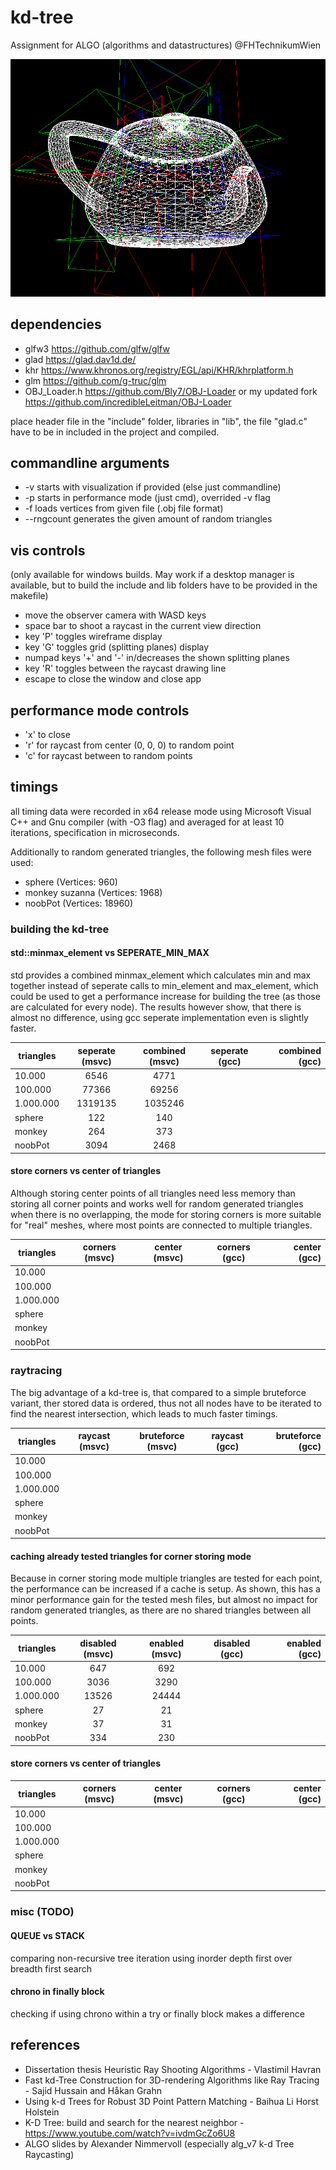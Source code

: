 # kd-tree
Assignment for ALGO (algorithms and datastructures) @FHTechnikumWien

![Screenshot](teapot.png?raw=true "noobpot")

## dependencies

- glfw3 https://github.com/glfw/glfw
- glad https://glad.dav1d.de/
- khr https://www.khronos.org/registry/EGL/api/KHR/khrplatform.h
- glm https://github.com/g-truc/glm
- OBJ_Loader.h https://github.com/Bly7/OBJ-Loader or my updated fork https://github.com/incredibleLeitman/OBJ-Loader

place header file in the "include" folder, libraries in "lib", the file "glad.c" have to be in included in the project and compiled.

## commandline arguments

- -v                    starts with visualization if provided (else just commandline)
- -p                    starts in performance mode (just cmd), overrided -v flag
- -f <file>             loads vertices from given file (.obj file format)
- --rngcount <count>    generates the given amount of random triangles

## vis controls

(only available for windows builds. May work if a desktop manager is available, but to build the include and lib folders have to be provided in the makefile)

- move the observer camera with WASD keys
- space bar to shoot a raycast in the current view direction
- key 'P' toggles wireframe display
- key 'G' toggles grid (splitting planes) display
- numpad keys '+' and '-' in/decreases the shown splitting planes
- key 'R' toggles between the raycast drawing line
- escape to close the window and close app

## performance mode controls

- 'x' to close
- 'r' for raycast from center (0, 0, 0) to random point
- 'c' for raycast between to random points

## timings

all timing data were recorded in x64 release mode using Microsoft Visual C++ and Gnu compiler (with -O3 flag) and averaged for at least 10 iterations, specification in microseconds.

Additionally to random generated triangles, the following mesh files were used:
- sphere (Vertices: 960)
- monkey suzanna (Vertices: 1968)
- noobPot (Vertices: 18960)

### building the kd-tree

#### std::minmax_element vs SEPERATE_MIN_MAX

std provides a combined minmax_element which calculates min and max together instead of seperate calls to min_element and max_element, which could be used to get a performance increase for building the tree (as those are calculated for every node). The results however show, that there is almost no difference, using gcc seperate implementation even is slightly faster.


| triangles        | seperate (msvc)       | combined (msvc)          | seperate (gcc)       | combined (gcc)          |
| ------------- |:-------------:|:-----:|:-------------:| -----:|
|    10.000      |    6546 |    4771 | | |
|   100.000      |   77366 |   69256 | | |
| 1.000.000      | 1319135 | 1035246 | | |
| sphere         |     122 |     140 | | |
| monkey         |     264 |     373 | | |
| noobPot        |    3094 |    2468 | | |

#### store corners vs center of triangles

Although storing center points of all triangles need less memory than storing all corner points and works well for random generated triangles when there is no overlapping, the mode for storing corners is more suitable for "real" meshes, where most points are connected to multiple triangles.

| triangles        | corners (msvc)       | center (msvc)          | corners (gcc)       | center (gcc)          |
| ------------- |:-------------:|:-----:|:-------------:| -----:|
|    10.000      | | | | |
|   100.000      | | | | |
| 1.000.000      | | | | |
| sphere         | | | | |
| monkey         | | | | |
| noobPot        | | | | |

### raytracing

The big advantage of a kd-tree is, that compared to a simple bruteforce variant, ther stored data is ordered, thus not all nodes have to be iterated to find the nearest intersection, which leads to much faster timings.

| triangles        | raycast (msvc)       | bruteforce (msvc)          | raycast (gcc)       | bruteforce (gcc)          |
| ------------- |:-------------:|:-----:|:-------------:| -----:|
|    10.000      | | | | |
|   100.000      | | | | |
| 1.000.000      | | | | |
| sphere         | | | | |
| monkey         | | | | |
| noobPot        | | | | |

#### caching already tested triangles for corner storing mode

Because in corner storing mode multiple triangles are tested for each point, the performance can be increased if a cache is setup.
As shown, this has a minor performance gain for the tested mesh files, but almost no impact for random generated triangles, as there are no shared triangles between all points.

| triangles        | disabled (msvc)       | enabled (msvc)          | disabled (gcc)       | enabled (gcc)          |
| ------------- |:-------------:|:-----:|:-------------:| -----:|
|    10.000      | 647 | 692 | | |
|   100.000      | 3036| 3290 | | |
| 1.000.000      | 13526| 24444 | | |
| sphere         | 27 | 21 | | |
| monkey         | 37 | 31 | | |
| noobPot        | 334 | 230 | | |


#### store corners vs center of triangles

| triangles        | corners (msvc)       | center (msvc)          | corners (gcc)       | center (gcc)          |
| ------------- |:-------------:|:-----:|:-------------:| -----:|
|    10.000      | | | | |
|   100.000      | | | | |
| 1.000.000      | | | | |
| sphere         | | | | |
| monkey         | | | | |
| noobPot        | | | | |


### misc (TODO)

#### QUEUE vs STACK

comparing non-recursive tree iteration using inorder depth first over breadth first search

#### chrono in finally block

checking if using chrono within a try or finally block makes a difference


## references

- Dissertation thesis Heuristic Ray Shooting Algorithms - Vlastimil Havran
- Fast kd-Tree Construction for 3D-rendering Algorithms like Ray Tracing - Sajid Hussain and Håkan Grahn 
- Using k-d Trees for Robust 3D Point Pattern Matching - Baihua Li Horst Holstein
- K-D Tree: build and search for the nearest neighbor - https://www.youtube.com/watch?v=ivdmGcZo6U8
- ALGO slides by Alexander Nimmervoll (especially alg_v7 k-d Tree Raycasting)
